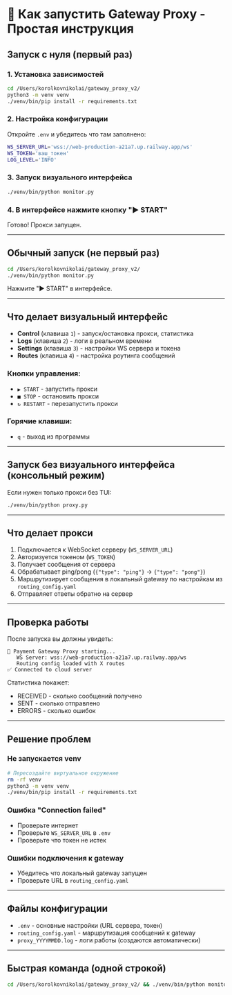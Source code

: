# 🚀 Как запустить Gateway Proxy - Простая инструкция

## Запуск с нуля (первый раз)

### 1. Установка зависимостей

```bash
cd /Users/korolkovnikolai/gateway_proxy_v2/
python3 -m venv venv
./venv/bin/pip install -r requirements.txt
```

### 2. Настройка конфигурации

Откройте `.env` и убедитесь что там заполнено:

```bash
WS_SERVER_URL='wss://web-production-a21a7.up.railway.app/ws'
WS_TOKEN='ваш_токен'
LOG_LEVEL='INFO'
```

### 3. Запуск визуального интерфейса

```bash
./venv/bin/python monitor.py
```

### 4. В интерфейсе нажмите кнопку "▶ START"

Готово! Прокси запущен.

---

## Обычный запуск (не первый раз)

```bash
cd /Users/korolkovnikolai/gateway_proxy_v2/
./venv/bin/python monitor.py
```

Нажмите "▶ START" в интерфейсе.

---

## Что делает визуальный интерфейс

- **Control** (клавиша `1`) - запуск/остановка прокси, статистика
- **Logs** (клавиша `2`) - логи в реальном времени
- **Settings** (клавиша `3`) - настройки WS сервера и токена
- **Routes** (клавиша `4`) - настройка роутинга сообщений

### Кнопки управления:
- `▶ START` - запустить прокси
- `■ STOP` - остановить прокси
- `↻ RESTART` - перезапустить прокси

### Горячие клавиши:
- `q` - выход из программы

---

## Запуск без визуального интерфейса (консольный режим)

Если нужен только прокси без TUI:

```bash
./venv/bin/python proxy.py
```

---

## Что делает прокси

1. Подключается к WebSocket серверу (`WS_SERVER_URL`)
2. Авторизуется токеном (`WS_TOKEN`)
3. Получает сообщения от сервера
4. Обрабатывает ping/pong (`{"type": "ping"}` → `{"type": "pong"}`)
5. Маршрутизирует сообщения в локальный gateway по настройкам из `routing_config.yaml`
6. Отправляет ответы обратно на сервер

---

## Проверка работы

После запуска вы должны увидеть:
```
🚀 Payment Gateway Proxy starting...
   WS Server: wss://web-production-a21a7.up.railway.app/ws
   Routing config loaded with X routes
✅ Connected to cloud server
```

Статистика покажет:
- RECEIVED - сколько сообщений получено
- SENT - сколько отправлено
- ERRORS - сколько ошибок

---

## Решение проблем

### Не запускается venv
```bash
# Пересоздайте виртуальное окружение
rm -rf venv
python3 -m venv venv
./venv/bin/pip install -r requirements.txt
```

### Ошибка "Connection failed"
- Проверьте интернет
- Проверьте `WS_SERVER_URL` в `.env`
- Проверьте что токен не истек

### Ошибки подключения к gateway
- Убедитесь что локальный gateway запущен
- Проверьте URL в `routing_config.yaml`

---

## Файлы конфигурации

- `.env` - основные настройки (URL сервера, токен)
- `routing_config.yaml` - маршрутизация сообщений к gateway
- `proxy_YYYYMMDD.log` - логи работы (создаются автоматически)

---

## Быстрая команда (одной строкой)

```bash
cd /Users/korolkovnikolai/gateway_proxy_v2/ && ./venv/bin/python monitor.py
```
